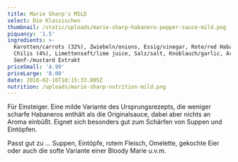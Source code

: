 ```yaml
---
title: Marie Sharp's MILD
select: Die Klassischen
thumbnail: /static/uploads/marie-sharp-habanero-pepper-sauce-mild.png
piquancy: '1.5'
ingredients: >-
  Karotten/carrots (32%), Zwiebeln/onions, Essig/vinegar, Rote/red Habanero
  Chilis (4%), Limettensaft/lime juice, Salz/salt, Knoblauch/garlic, Aroma
  Senf-/mustard Extrakt
priceSmall: '4.99'
priceLarge: '8.00'
date: 2018-02-16T18:15:33.805Z
nutrition: /uploads/marie-sharp-nutrition-mild.png
---
```

Für Einsteiger. Eine milde Variante des Ursprungsrezepts, die weniger scharfe Habaneros enthält als die Originalsauce, dabei aber nichts an Aroma einbüßt. Eignet sich besonders gut zum Schärfen von Suppen und Eintöpfen. 

Passt gut zu ... Suppen, Eintöpfe, rotem Fleisch, Omelette, gekochte Eier oder auch die softe Variante einer Bloody Marie u.v.m.
